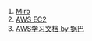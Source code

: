  1. [Miro](https://miro.com/app/board/uXjVO-PX0uk=/)
 2. [AWS EC2](https://hackmd.io/@HWHxUxOjRCSy9Gfs835xDg/BkcBHCaQq)
 3. [AWS学习文档 by 锅巴](https://github.com/Furiends/Private/blob/main/README.md)
